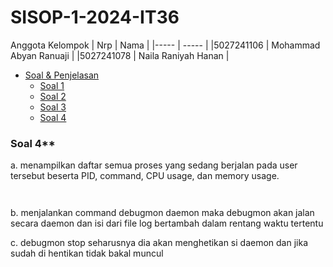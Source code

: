 # SISOP-1-2024-IT36

Anggota Kelompok
|     Nrp    |                Nama              |
|-----       | -----                            |
|5027241106  | Mohammad Abyan Ranuaji           |
|5027241078  | Naila Raniyah Hanan              |


- [Soal & Penjelasan](#Soal&penjelasan)
  - [Soal 1](#soal-1)
  - [Soal 2](#soal-2)
  - [Soal 3](#soal-3)
  - [Soal 4](#soal-4)
 
### Soal 4**
a. menampilkan daftar semua proses yang sedang berjalan pada user tersebut  beserta PID, command, CPU usage, dan memory usage.
```


```
b. menjalankan command debugmon daemon maka debugmon akan jalan secara daemon dan isi dari file log bertambah dalam rentang waktu tertentu

c. debugmon stop seharusnya dia akan menghetikan si daemon dan jika sudah di hentikan tidak bakal muncul 
